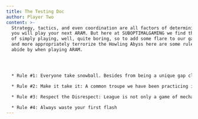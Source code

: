 ```yaml
---
title: The Testing Doc
author: Player Two
content: >-
  Strategy, tactics, and even coordination are all factors of determining how
  you will play your next ARAM. But here at SUBOPTIMALGAMING we find the process
  of simply playing, well, quite boring, so to add some flare to our gameplay
  and more appropriately terrorize the Howling Abyss here are some rules we
  abide by when playing ARAM.




  * Rule #1: Everyone take snowball. Besides from being a unique gap close that deals true damage for securing kills this summoner spell gives everyone the obligation of going in to fight causing even more hectic and chaotic skirmishes and brings me to our next rule.

  * Rule #2: Make it take it: A common troupe we have been practicing in our intense games has to do with the snowball everyone has taken. If you land your snowball (make it) you must recast (take it) sending you towards the enemy or minion hit with the summoner no matter the circumstances around it.

  * Rule #3: Respect the Disrespect: League is not only a game of mechanical skill and experience but emotional torment. One way to decimate your enemies will to play the game is to waste your flash in front of them at the start of the game to flex the fact you don’t need such pitiful handicaps.

  * Rule #4: Always waste your first flash
---
```

